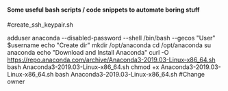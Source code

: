 #### Some useful bash scripts / code snippets to automate boring stuff

#create_ssh_keypair.sh

adduser anaconda --disabled-password --shell /bin/bash --gecos "User" $username
echo "Create dir"
mkdir /opt/anaconda
cd  /opt/anaconda
su anaconda
echo "Download and Install Anaconda"
curl -O https://repo.anaconda.com/archive/Anaconda3-2019.03-Linux-x86_64.sh
bash Anaconda3-2019.03-Linux-x86_64.sh
chmod +x Anaconda3-2019.03-Linux-x86_64.sh
bash Anaconda3-2019.03-Linux-x86_64.sh
#Change owner
